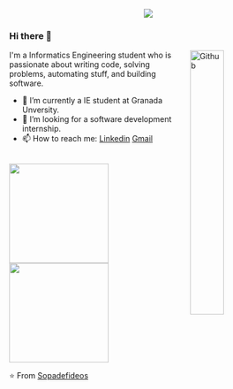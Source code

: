 <p align="center"><img src="https://i.imgur.com/A6bWGFl.gif"/></p>

### Hi there 👋

<img width="35%" align="right" alt="Github" src="https://user-images.githubusercontent.com/48678280/88862734-4903af80-d201-11ea-968b-9c939d88a37c.gif" />

I'm a Informatics Engineering student who is passionate about writing code, solving problems, automating stuff, and building software.

- 🔭 I’m currently a IE student at Granada Unversity.
- 👯 I’m looking for a software development internship. 
- 📫 How to reach me: [Linkedin](https://www.linkedin.com/in/antonio-marfil-s%C3%A1nchez-a625601b9/) [Gmail](mailto:antonio10marsan@gmail.com)

<br/>

<a href="https://github.com/Sopadefideos">
  <img height="180em" src="https://github-readme-stats.vercel.app/api?username=Sopadefideos&theme=merko&show_icons=true" />
  <img height="180em" src="https://github-readme-stats.vercel.app/api/top-langs/?username=Sopadefideos&theme=merko&layout=compact" />
</a>

<br/>

⭐️ From [Sopadefideos](https://github.com/Sopadefideos)

